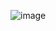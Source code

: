 ![image](https://github.com/JeongwooHam/FE_Study_Logs/assets/123251211/7d4b149d-30dd-424a-b269-2235ebdaafd2)
